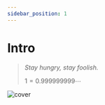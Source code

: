```yaml
---
sidebar_position: 1
---
```


# Intro

> _Stay hungry, stay foolish._
>
> $1 = 0.999999999\cdots$

![cover](../../static/img/天空之城-孤独的号.jpg)